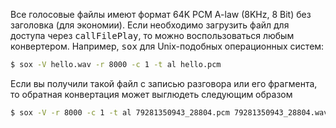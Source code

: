 Все голосовые файлы имеют формат 64K PCM A-law (8KHz, 8 Bit) без заголовка (для экономии). Если необходимо загрузить файл для доступа через <tt>callFilePlay</tt>, то можно воспользоваться любым конвертером. Например, <tt>sox</tt> для Unix-подобных операционных систем:
````bash
$ sox -V hello.wav -r 8000 -c 1 -t al hello.pcm
````
Если вы получили такой файл с записью разговора или его фрагмента, то обратная конвертация может выглюдеть следующим образом
````bash
$ sox -V -r 8000 -c 1 -t al 79281350943_28804.pcm 79281350943_28804.wav
````
